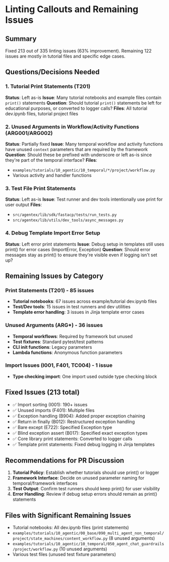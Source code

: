 # Linting Callouts and Remaining Issues

## Summary
Fixed 213 out of 335 linting issues (63% improvement). Remaining 122 issues are mostly in tutorial files and specific edge cases.

## Questions/Decisions Needed

### 1. Tutorial Print Statements (T201)
**Status**: Left as-is
**Issue**: Many tutorial notebooks and example files contain `print()` statements
**Question**: Should tutorial `print()` statements be left for educational purposes, or converted to logger calls?
**Files**: All tutorial dev.ipynb files, tutorial project files

### 2. Unused Arguments in Workflow/Activity Functions (ARG001/ARG002)
**Status**: Partially fixed
**Issue**: Many temporal workflow and activity functions have unused `context` parameters that are required by the framework
**Question**: Should these be prefixed with underscore or left as-is since they're part of the temporal interface?
**Files**:
- `examples/tutorials/10_agentic/10_temporal/*/project/workflow.py`
- Various activity and handler functions

### 3. Test File Print Statements
**Status**: Left as-is
**Issue**: Test runner and dev tools intentionally use print for user output
**Files**:
- `src/agentex/lib/sdk/fastacp/tests/run_tests.py`
- `src/agentex/lib/utils/dev_tools/async_messages.py`

### 4. Debug Template Import Error Setup
**Status**: Left error print statements
**Issue**: Debug setup in templates still uses print() for error cases (ImportError, Exception)
**Question**: Should error messages stay as print() to ensure they're visible even if logging isn't set up?

## Remaining Issues by Category

### Print Statements (T201) - 85 issues
- **Tutorial notebooks**: 67 issues across example/tutorial dev.ipynb files
- **Test/Dev tools**: 15 issues in test runners and dev utilities
- **Template error handling**: 3 issues in Jinja template error cases

### Unused Arguments (ARG*) - 36 issues
- **Temporal workflows**: Required by framework but unused
- **Test fixtures**: Standard pytest/test patterns
- **CLI init functions**: Legacy parameters
- **Lambda functions**: Anonymous function parameters

### Import Issues (I001, F401, TC004) - 1 issue
- **Type checking import**: One import used outside type checking block

## Fixed Issues (213 total)
- ✅ Import sorting (I001): 190+ issues
- ✅ Unused imports (F401): Multiple files
- ✅ Exception handling (B904): Added proper exception chaining
- ✅ Return in finally (B012): Restructured exception handling
- ✅ Bare except (E722): Specified Exception type
- ✅ Blind exception assert (B017): Specified exact exception types
- ✅ Core library print statements: Converted to logger calls
- ✅ Template print statements: Fixed debug logging in Jinja templates

## Recommendations for PR Discussion

1. **Tutorial Policy**: Establish whether tutorials should use print() or logger
2. **Framework Interface**: Decide on unused parameter naming for temporal/framework interfaces
3. **Test Output**: Confirm test runners should keep print() for user visibility
4. **Error Handling**: Review if debug setup errors should remain as print() statements

## Files with Significant Remaining Issues
- Tutorial notebooks: All dev.ipynb files (print statements)
- `examples/tutorials/10_agentic/00_base/090_multi_agent_non_temporal/project/state_machines/content_workflow.py` (8 unused arguments)
- `examples/tutorials/10_agentic/10_temporal/050_agent_chat_guardrails/project/workflow.py` (10 unused arguments)
- Various test files (unused test fixture parameters)